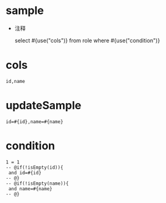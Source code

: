 
sample
===
* 注释

	select #{use("cols")} from role  where  #{use("condition")}

cols
===
	id,name

updateSample
===
	
	id=#{id},name=#{name}

condition
===

	1 = 1  
	-- @if(!isEmpty(id)){
	 and id=#{id}
	-- @}
	-- @if(!isEmpty(name)){
	 and name=#{name}
	-- @}
	
	